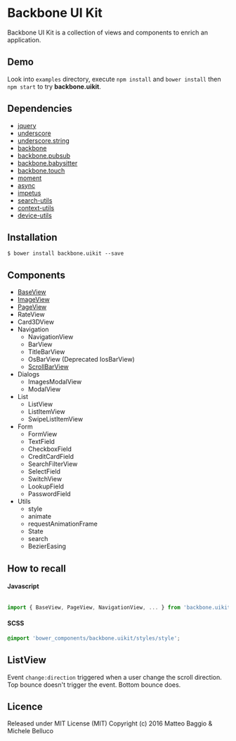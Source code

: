 Backbone UI Kit
===============

Backbone UI Kit is a collection of views and components to enrich an application.


## Demo

Look into `examples` directory, execute `npm install` and `bower install` then `npm start` to try **backbone.uikit**.

## Dependencies

- [jquery](https://jquery.com/)
- [underscore](http://underscorejs.org/)
- [underscore.string](https://epeli.github.io/underscore.string/)
- [backbone](http://backbonejs.org/)
- [backbone.pubsub](https://github.com/vash15/pubsub)
- [backbone.babysitter](https://github.com/marionettejs/backbone.babysitter)
- [backbone.touch](https://github.com/vash15/backbone.touch)
- [moment](http://momentjs.com/)
- [async](https://github.com/caolan/async)
- [impetus](http://chrisbateman.github.io/impetus/)
- [search-utils](https://github.com/vash15/search-utils)
- [context-utils](https://github.com/SonoIo/context-utils)
- [device-utils](https://github.com/SonoIo/device-utils)

## Installation

    $ bower install backbone.uikit --save

## Components

- [BaseView](./documentation/BaseView.md)
- [ImageView](./documentation/ImageView.md)
- [PageView](./documentation/PageView.md)
- RateView
- Card3DView
- Navigation
   - NavigationView
   - BarView
   - TitleBarView
   - OsBarView (Deprecated IosBarView)
   - [ScrollBarView](./documentation/ScrollBarView.md)
- Dialogs
   - ImagesModalView
   - ModalView
- List
   - ListView
   - ListItemView
   - SwipeListItemView
- Form
   - FormView
   - TextField
   - CheckboxField
   - CreditCardField
   - SearchFilterView
   - SelectField
   - SwitchView
   - LookupField
   - PasswordField
- Utils
   - style
   - animate
   - requestAnimationFrame
   - State
   - search
   - BezierEasing


## How to recall

#### Javascript

```javascript

import { BaseView, PageView, NavigationView, ... } from 'backbone.uikit';


```

#### SCSS

```scss
@import 'bower_components/backbone.uikit/styles/style';
```

## ListView

Event `change:direction` triggered when a user change the scroll direction. Top bounce doesn't trigger the event. Bottom bounce does.


## Licence

Released under MIT License (MIT) Copyright (c) 2016 Matteo Baggio & Michele Belluco
